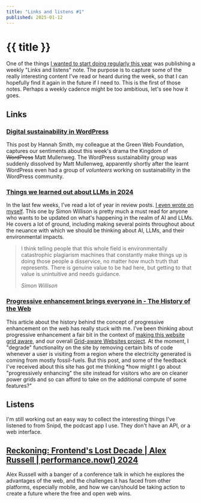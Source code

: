 ```yaml
---
title: "Links and listens #1"
published: 2025-01-12
---
```


# {{ title }}

One of the things [I wanted to start doing regularly this year](https://fershad.com/notes/start-stop-continue-2025/#making-a-weekly-links-and-listens-list) was publishing a weekly "Links and listens" note. The purpose is to capture some of the really interesting content I've read or heard during the week, so that I can hopefully find it again in the future if I need to. This is the first of those notes. Perhaps a weekly cadence might be too ambitious, let's see how it goes.

## Links

### [Digital sustainability in WordPress](https://www.thegreenwebfoundation.org/news/digital-sustainability-in-wordpress/)

This post by Hannah Smith, my colleague at the Green Web Foundation, captures our sentiments about this week's drama the Kingdom of ~~WordPress~~ Matt Mullenweg. The WordPress sustainability group was suddenly dissolved by Matt Mullenweg, apparently shortly after the learnt WordPress even had a group of *volunteers* working on sustainability in the WordPress community.

### [Things we learned out about LLMs in 2024](https://simonwillison.net/2024/Dec/31/llms-in-2024/)

In the last few weeks, I've read a lot of year in review posts. [I even wrote on myself](https://fershad.com/writing/2024-in-review/). This one by Simon Willison is pretty much a must read for anyone who wants to be updated on what's happening in the realm of AI and LLMs. He covers a lot of ground, including making several points throughout about the neuance with which we should be thinking about AI, LLMs, and their environmental impacts.

> I think telling people that this whole field is environmentally catastrophic plagiarism machines that constantly make things up is doing those people a disservice, no matter how much truth that represents. There is genuine value to be had here, but getting to that value is unintuitive and needs guidance.
>
> <cite>Simon Willison</cite>

### [Progressive enhancement brings everyone in - The History of the Web](https://thehistoryoftheweb.com/the-inclusive-web-of-progressive-enhancement/)

This article about the history behind the concept of progressive enhancement on the web has really stuck with me. I've been thinking about progressive enhancement a fair bit in the context of [making this website grid aware](https://fershad.com/writing/making-this-website-grid-aware/), and our overall [Grid-aware Websites project](https://www.thegreenwebfoundation.org/tools/grid-aware-websites/). At the moment, I "degrade" functionality on the site by removing certain bits of code whenever a user is visiting from a region where the electricity generated is coming from mostly fossil-fuels. But this post, and some of the feedback I've received about this site has got me thinking *how might I go about "progressively enhancing" the site instead for visitors who are on cleaner power grids and so can afford to take on the additional compute of some features?"

## Listens

I'm still working out an easy way to collect the interesting things I've listened to from Snipd, the podcast app I use. They don't have an API, or a web interface.

## [Reckoning: Frontend's Lost Decade | Alex Russell | performance.now() 2024](https://m.youtube.com/watch?v=0XwWVjQOmyg)

Alex Russell with a banger of a conference talk in which he explores the advantages of the web, and the challenges it has faced from other platforms, especially mobile, and how we can/should be taking action to create a future where the free and open web wins.
